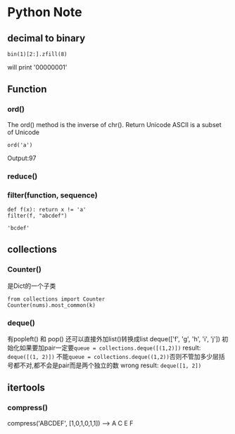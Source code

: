 # Python Note
## decimal to binary

```
bin(1)[2:].zfill(8)
```
will print '00000001'
## Function
### ord()
The ord() method is the inverse of chr().
Return Unicode
ASCII is a subset of Unicode
```
ord('a')
```
Output:97

### reduce()

### filter(function, sequence)



```
def f(x): return x != 'a' 
filter(f, "abcdef") 

'bcdef'
```
## collections
### Counter()
是Dict的一个子类
```
from collections import Counter
Counter(nums).most_common(k)
```
### deque()
有popleft() 和 pop()
还可以直接外加list()转换成list
deque(['f', 'g', 'h', 'i', 'j'])
初始化如果要加pair一定要`queue = collections.deque([(1,2)])`
result: `deque([(1, 2)])`
不能`queue = collections.deque((1,2))`否则不管加多少层括号都不对,都不会是pair而是两个独立的数
wrong result: `deque([1, 2])`

## itertools
### compress()
compress('ABCDEF', [1,0,1,0,1,1]) --> A C E F
